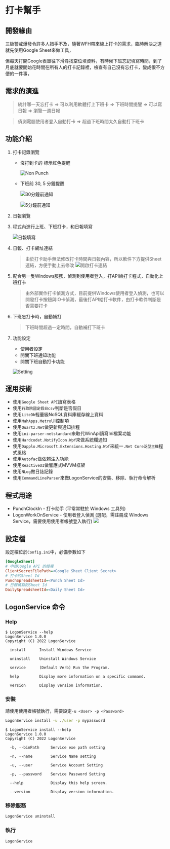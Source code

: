 # 打卡幫手
## 開發緣由
三級警戒爆發令許多人措手不及，隨著WFH帶來線上打卡的需求，臨時解決之道就先使用Google Sheet來做工具，  

但每天打開Google表單往下滑尋找空位填資料，有時候下班忘記填寫時間，到了月底就要開始花時間在所有人的打卡記錄裡，檢查有自己沒有忘打卡，變成很不方便的一件事，  

## 需求的演進
> 統計哪一天忘打卡 => 可以利用軟體打上下班卡 => 下班時間提醒 => 可以寫日報 => 瀏覽一週日報

> 偵測電腦使用者登入自動打卡 => 超過下班時間太久自動打下班卡

## 功能介紹
1. 打卡記錄瀏覽
    * 沒打到卡的 標示紅色提醒
   
      ![Non Punch](./snapshot/NonPunch.jpg)  
     
    * 下班前 30, 5 分鐘提醒
   
      ![30分鐘前通知](./snapshot/30MinuteNotify.jpg)  
   
      ![5分鐘前通知](./snapshot/5MinuteNotify.jpg)  

2. 日報瀏覽

3. 程式內進行上班、下班打卡，和日報填寫

   ![日報填寫](./snapshot/PunchAndDaily.png)

4. 日報、打卡網址連結
   > 由於打卡助手無法修改打卡時間與日報內容，所以軟件下方提供Sheet連結，方便手動上去修改
   ![開啟打卡連結](./snapshot/ExtraUrl.jpg)

5. 配合另一隻Windows服務，偵測到使用者登入，打API給打卡程式，自動化上班打卡
   > 由外部實作打卡偵測方式，目前提供Windows使用者登入偵測，也可以開發打卡按鈕與IO卡偵測，最後打API給打卡軟件，由打卡軟件判斷是否需要打卡

6. 下班忘打卡時，自動補打
    > 下班時間超過一定時間，自動補打下班卡

7. 功能設定
   * 使用者設定
   * 開關下班通知功能
   * 開關下班自動打卡功能
   
   ![Setting](./snapshot/Setting.png)  

## 運用技術
   * 使用`Google Sheet API`讀寫表格
   * 使用`行政院國定假日csv`判斷是否假日
   * 使用`LiteDb`輕量級NoSQL資料庫緩存線上資料
   * 使用`MahApps.Metro`UI控制項
   * 使用`Quartz.Net`做更新與通知排程
   * 使用`ini-parser-netstandard`來取代WinApi讀寫Ini檔案功能
   * 使用`Hardcodet.NotifyIcon.Wpf`來做系統欄通知
   * 使用`Dapplo.Microsoft.Extensions.Hosting.Wpf`來統一`.Net Core泛型主機`程式風格
   * 使用`Autofac`做依賴注入功能
   * 使用`ReactiveUI`做響應式MVVM框架
   * 使用`NLog`做日誌記錄
   * 使用`CommandLineParser`來做LogonService的安裝、移除、執行命令解析

## 程式用途
   * PunchClockIn - 打卡助手 (平常常駐於 Windows 工具列)
   * LogonWorkOnService - 使用者登入偵測 (選配，需註冊成 Windows Service，需要使用使用者帳號登入執行)
     ![](./snapshot/ServiceAccount.jpg)


## 設定檔
設定檔位於`Config.ini`中，必備參數如下
``` ini
[GoogleSheet]
# 申請Google API 的授權
ClientSecretFilePath=<Google Sheet Client Secret>
# 打卡的Sheet Id
PunchSpreadsheetId=<Punch Sheet Id>
# 日報填寫的Sheet Id
DailySpreadsheetId=<Daily Sheet Id>
```

## LogonService 命令
### Help
```
$ LogonService --help
LogonService 1.0.0
Copyright (C) 2022 LogonService

  install      Install Windows Service

  uninstall    Uninstall Windows Service

  service      (Default Verb) Run the Program.

  help         Display more information on a specific command.

  version      Display version information.
```

### 安裝
請使用使用者帳號執行，需要設定`-u <User> -p <Password>`
``` cmd
LogonService install -u ./user -p mypassword
```
```
$ LogonService install --help
LogonService 1.0.0
Copyright (C) 2022 LogonService

  -b, --binPath     Service exe path setting

  -n, --name        Service Name setting

  -u, --user        Service Account Setting

  -p, --password    Service Password Setting

  --help            Display this help screen.

  --version         Display version information.
```

### 移除服務
``` cmd
LogonService uninstall
```

### 執行
``` cmd
LogonService
```